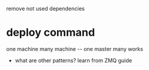 remove not used dependencies

# deploy command

one machine
many machine -- one master many works

- what are other patterns? learn from ZMQ guide
